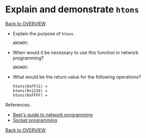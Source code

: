 # Explain and demonstrate `htons`

[Back to OVERVIEW](../../README.md)

- Explain the purpose of `htons`.

    ```text
    ANSWER:
    ```

- When would it be necessary to use this function in network programming?

    ```text
    ANSWER:
    ```

- What would be the return value for the following operations?

  ```text
  htons(0xFF11) =
  htons(0x1234) =
  htons(0xFFFF) =
  ```


References:

- [Beej's guide to network programming](https://beej.us/guide/bgnet/html/)
- [Socket programming](https://www.geeksforgeeks.org/socket-programming-cc/)

[Back to OVERVIEW](../../README.md)
